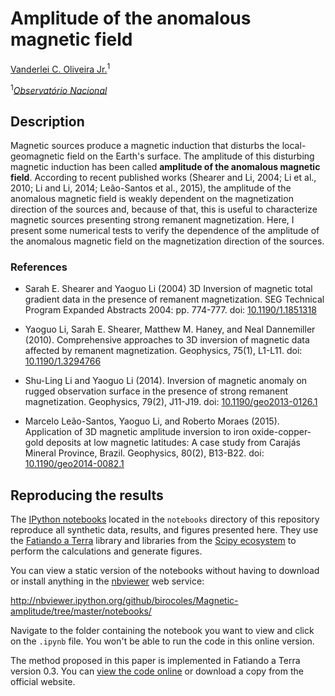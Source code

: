 # Amplitude of the anomalous magnetic field 

[Vanderlei C. Oliveira Jr.](http://fatiando.org/people/oliveira-jr/)<sup>1</sup>

<sup>1</sup>[*Observatório Nacional*](http://www.on.br/)

## Description

Magnetic sources produce a magnetic induction that disturbs the
local-geomagnetic field on the Earth's surface. The amplitude of 
this disturbing magnetic induction has been called **amplitude of
the anomalous magnetic field**. According to recent published works
(Shearer and Li, 2004; Li et al., 2010; Li and Li, 2014; 
Leão-Santos et al., 2015), the
amplitude of the anomalous magnetic field is weakly dependent on the
magnetization direction of the sources and, because of that, this is
useful to characterize magnetic sources presenting strong remanent 
magnetization. Here, I present some numerical tests to verify the 
dependence of the amplitude of the anomalous magnetic field on
the magnetization direction of the sources.

### References

* Sarah E. Shearer and Yaoguo Li (2004) 3D Inversion of magnetic total 
    gradient data in the presence of remanent magnetization. SEG Technical
    Program Expanded Abstracts 2004: pp. 774-777.
    doi: [10.1190/1.1851318](http://dx.doi.org/10.1190/1.1851318)

* Yaoguo Li, Sarah E. Shearer, Matthew M. Haney, and Neal Dannemiller (2010). 
    Comprehensive approaches to 3D inversion of magnetic data affected by remanent 
    magnetization. 
    Geophysics, 75(1), L1-L11.
    doi: [10.1190/1.3294766](http://dx.doi.org/10.1190/1.3294766)
    
* Shu-Ling Li and Yaoguo Li (2014). Inversion of magnetic anomaly on rugged 
    observation surface in the presence of strong remanent magnetization. 
    Geophysics, 79(2), J11-J19. 
    doi: [10.1190/geo2013-0126.1](http://dx.doi.org/10.1190/geo2013-0126.1)

* Marcelo Leão-Santos, Yaoguo Li, and Roberto Moraes (2015). 
    Application of 3D magnetic amplitude inversion to iron oxide-copper-gold 
    deposits at low magnetic latitudes: A case study from Carajás Mineral 
    Province, Brazil. 
    Geophysics, 80(2), B13-B22.
    doi: [10.1190/geo2014-0082.1](http://dx.doi.org/10.1190/geo2014-0082.1)

## Reproducing the results

The [IPython notebooks](http://ipython.org/notebook.html) located in the
`notebooks` directory of this repository
reproduce all synthetic data, results, and figures presented here.
They use the [Fatiando a Terra](http://fatiando.org) library
and libraries from the [Scipy ecosystem](http://scipy.org/)
to perform the calculations and generate figures.

You can view a static version of the notebooks without having to download or
install anything in the
[nbviewer](http://nbviewer.ipython.org/) web service:

http://nbviewer.ipython.org/github/birocoles/Magnetic-amplitude/tree/master/notebooks/

Navigate to the folder containing the notebook you want to view and click on
the `.ipynb` file. You won't be able to run the code in this online version.

The method proposed in this paper is implemented in Fatiando a Terra version
0.3. You can
[view the code online](https://github.com/fatiando/fatiando/blob/v0.3/fatiando/gravmag/magdir.py#L29)
or download a copy from the official website.


